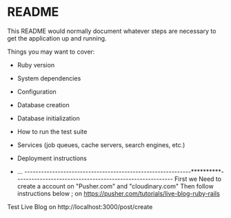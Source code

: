 # README

This README would normally document whatever steps are necessary to get the
application up and running.

Things you may want to cover:

* Ruby version

* System dependencies

* Configuration

* Database creation

* Database initialization

* How to run the test suite

* Services (job queues, cache servers, search engines, etc.)

* Deployment instructions

* ...
------------------------------------------------------------**********---------------------------------------------------------
First we Need to create a account on 
"Pusher.com" and "cloudinary.com"
Then follow  instructions below ;
on
https://pusher.com/tutorials/live-blog-ruby-rails

Test Live Blog on
http://localhost:3000/post/create
